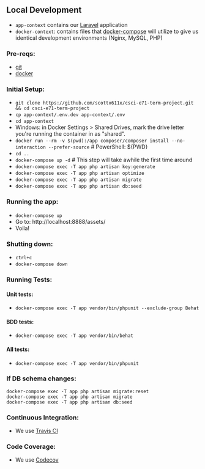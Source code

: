  ## Local Development

- `app-context` contains our [Laravel](https://laravel.com/)  application
- `docker-context`: contains files that [docker-compose](https://docs.docker.com/compose/) will utilize to give us identical development environments (Nginx, MySQL, PHP)

### Pre-reqs: 
- [git](https://git-scm.com/book/en/v2/Getting-Started-Installing-Git)
- [docker](https://docs.docker.com/engine/installation/)

### Initial Setup:
- `git clone https://github.com/scottx611x/csci-e71-term-project.git && cd csci-e71-term-project`
- `cp app-context/.env.dev app-context/.env`
- `cd app-context`
- Windows: in Docker Settings > Shared Drives, mark the drive letter you're running the container in as "shared".
- `docker run --rm -v $(pwd):/app composer/composer install --no-interaction --prefer-source` # PowerShell: ${PWD}
- `cd ..`
- `docker-compose up -d` # This step will take awhile the first time around
- `docker-compose exec -T app php artisan key:generate`
- `docker-compose exec -T app php artisan optimize`
- `docker-compose exec -T app php artisan migrate`
- `docker-compose exec -T app php artisan db:seed`

### Running the app:
- `docker-compose up`
- Go to: http://localhost:8888/assets/
- Voila!

### Shutting down:
 - `ctrl+c`
 - `docker-compose down`

### Running Tests:

#### **Unit tests:**
- `docker-compose exec -T app vendor/bin/phpunit --exclude-group Behat`

#### **BDD tests:**
- `docker-compose exec -T app vendor/bin/behat`

#### **All tests:**
- `docker-compose exec -T app vendor/bin/phpunit`

### If DB schema changes:
```
docker-compose exec -T app php artisan migrate:reset
docker-compose exec -T app php artisan migrate
docker-compose exec -T app php artisan db:seed
```
### Continuous Integration:
- We use [Travis CI](https://travis-ci.org/scottx611x/csci-e71-term-project)

### Code Coverage:
- We use [Codecov](https://codecov.io/gh/scottx611x/csci-e71-term-project) 
